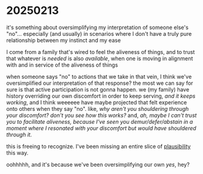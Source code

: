 # 20250213

it's something about oversimplifying my interpretation of someone else's "no"... especially (and usually) in scenarios where I don't have a truly pure relationship between my instinct and my ease

I come from a family that's wired to feel the aliveness of things, and to trust that whatever is _needed_ is also _available_, when one is moving in alignment with and in service of the aliveness of things

when someone says "no" to actions that we take in that vein, I think we've oversimplified our interpretation of that response? the most we can say for sure is that active participation is not gonna happen. we (my family) have history overriding our own discomfort in order to keep serving, _and it keeps working_, and I think weeeeee have maybe projected that felt experience onto others when they say "no". like, _why aren't you shouldering through your discomfort? don't you see how this works?_ and, _ah, maybe I can't trust you to facilitate aliveness, because I've seen you demur/defer/abstain in a moment where I resonated with your discomfort but would have shouldered through it._

this is freeing to recognize. I've been missing an entire slice of [plausibility](../09.md#the-subtle-art-of-plausibility-density) this way.

oohhhhh, and it's because we've been oversimplifying our own _yes_, hey?
